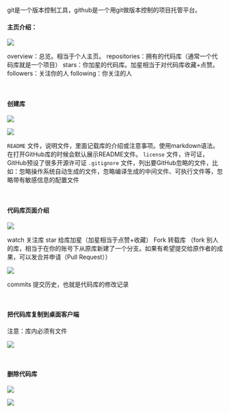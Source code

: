 <br>
git是一个版本控制工具，github是一个用git做版本控制的项目托管平台。

<br>

#### 主页介绍：

![](https://upload-images.jianshu.io/upload_images/9691564-c46d54ebaeffd1d7.png?imageMogr2/auto-orient/strip%7CimageView2/2/w/1240)


overview：总览。相当于个人主页。
repositories：拥有的代码库（通常一个代码库就是一个项目）
stars：你加星的代码库。加星相当于对代码库收藏+点赞。
followers：关注你的人
following：你关注的人

<br>

#### 创建库

![](https://upload-images.jianshu.io/upload_images/9691564-1ef2ac664fad15dc.png?imageMogr2/auto-orient/strip%7CimageView2/2/w/1240)

![](https://upload-images.jianshu.io/upload_images/9691564-623eeca11c389cab.png?imageMogr2/auto-orient/strip%7CimageView2/2/w/1240)


 `README` 文件，说明文件，里面记载库的介绍或注意事项。使用markdown语法。在打开GitHub库的时候会默认展示README文件。
`license` 文件，许可证，GitHub预设了很多开源许可证
`.gitignore` 文件，列出要GitHub忽略的文件，比如：忽略操作系统自动生成的文件，忽略编译生成的中间文件、可执行文件等，忽略带有敏感信息的配置文件

<br>

#### 代码库页面介绍

![](https://upload-images.jianshu.io/upload_images/9691564-92a6e548b45658e3.png?imageMogr2/auto-orient/strip%7CimageView2/2/w/1240)

watch 关注库
star 给库加星（加星相当于点赞+收藏）
Fork 转载库
（fork 别人的库，相当于在你的账号下从原库新建了一个分支。如果有希望提交给原作者的成果，可以发合并申请（Pull Request））


![](https://upload-images.jianshu.io/upload_images/9691564-88427f101283a2e4.png?imageMogr2/auto-orient/strip%7CimageView2/2/w/1240)

commits 提交历史，也就是代码库的修改记录


<br>

#### 把代码库复制到桌面客户端

注意：库内必须有文件

![](https://upload-images.jianshu.io/upload_images/9691564-913944af4ccfac5e.png?imageMogr2/auto-orient/strip%7CimageView2/2/w/1240)

<br>

#### 删除代码库

![](https://upload-images.jianshu.io/upload_images/9691564-82cd6634893710fd.png?imageMogr2/auto-orient/strip%7CimageView2/2/w/1240)

![](https://upload-images.jianshu.io/upload_images/9691564-9fb1a2bfc96e6842.png?imageMogr2/auto-orient/strip%7CimageView2/2/w/1240)
